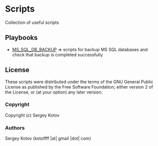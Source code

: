 # Scripts
Collection of useful scripts

Playbooks
---------

  * [MS_SQL_DB_BACKUP](https://github.com/kotoffff/scripts/tree/master/scripts/MS_SQL_DB_BACKUP) => scripts for backup MS SQL databases and check that backup is completed successfully 

License
-------

These scripts were distributed under the terms of the GNU General Public License as published by the Free Software Foundation; either version 2 of the License, or (at your option) any later version.

### Copyright

  Copyright (c) Sergey Kotov

### Authors

  Sergey Kotov
  (kotoffff |at| gmail |dot| com)